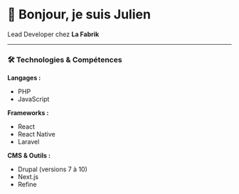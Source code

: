 # 👋 Bonjour, je suis Julien

Lead Developer chez **La Fabrik**

---

### 🛠️ Technologies & Compétences

**Langages :**
- PHP
- JavaScript

**Frameworks :**
- React
- React Native
- Laravel

**CMS & Outils :**
- Drupal (versions 7 à 10)
- Next.js
- Refine
